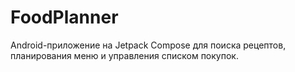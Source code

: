 # FoodPlanner
Android-приложение на Jetpack Compose для поиска рецептов, планирования меню и управления списком покупок.
